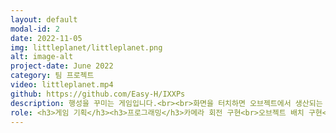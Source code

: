 ```yaml
---
layout: default
modal-id: 2
date: 2022-11-05
img: littleplanet/littleplanet.png
alt: image-alt
project-date: June 2022
category: 팀 프로젝트
video: littleplanet.mp4
github: https://github.com/Easy-H/IXXPs
description: 행성을 꾸미는 게임입니다.<br><br>화면을 터치하면 오브젝트에서 생산되는 재화를 획득할 수 있으며, 획득한 재화로 오브젝트를 구매하여 다시 재화를 생산하거나 행성을 꾸밉니다.<br><br>툰 쉐이더와 로우 폴리 모델을 사용하여 아기자기한 느끔을 주어 힐링을 줄 수 있는 게임으로 제작하였습니다.<br><br>2022년 게임인 해커톤에서 제작하여 5등을 수상하였습니다.
role: <h3>게임 기획</h3><h3>프로그래밍</h3>카메라 회전 구현<br>오브젝트 배치 구현<br>터치를 통한 재화 획득 구현<br>상점 시스템 구현
---
```

